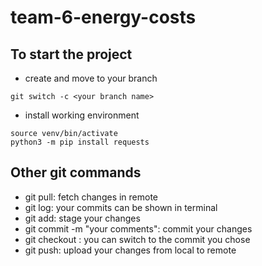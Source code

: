 # team-6-energy-costs

## To start the project

- create and move to your branch 

```Shell
git switch -c <your branch name>
```

- install working environment

```Shell
source venv/bin/activate
python3 -m pip install requests
```

## Other git commands
- git pull: fetch changes in remote
- git log: your commits can be shown in terminal
- git add: stage your changes
- git commit -m "your comments": commit your changes
- git checkout <commit no.>: you can switch to the commit you chose
- git push: upload your changes from local to remote
